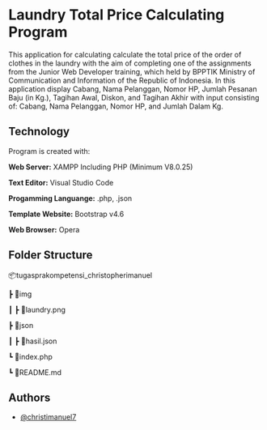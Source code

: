 # Laundry Total Price Calculating Program

This application for calculating calculate the total price of the order of clothes in the laundry with the aim of completing one of the assignments from the Junior Web Developer training, which held by BPPTIK Ministry of Communication and Information of the Republic of Indonesia. In this application display Cabang, Nama Pelanggan, Nomor HP, Jumlah Pesanan Baju (in Kg.), Tagihan Awal, Diskon, and Tagihan Akhir with input consisting of: Cabang, Nama Pelanggan, Nomor HP, and Jumlah Dalam Kg.


## Technology

Program is created with:

**Web Server:** XAMPP Including PHP (Minimum V8.0.25)

**Text Editor:** Visual Studio Code

**Progamming Languange:** .php, .json

**Template Website:** Bootstrap v4.6

**Web Browser:** Opera


## Folder Structure

📦tugasprakompetensi_christopherimanuel

 ┣ 📂img

 ┃ ┣ 📜laundry.png

 ┣ 📂json

 ┃ ┣ 📜hasil.json

 ┗ 📜index.php

 ┗ 📜README.md
 
## Authors

- [@christimanuel7](https://github.com/christimanuel7)

